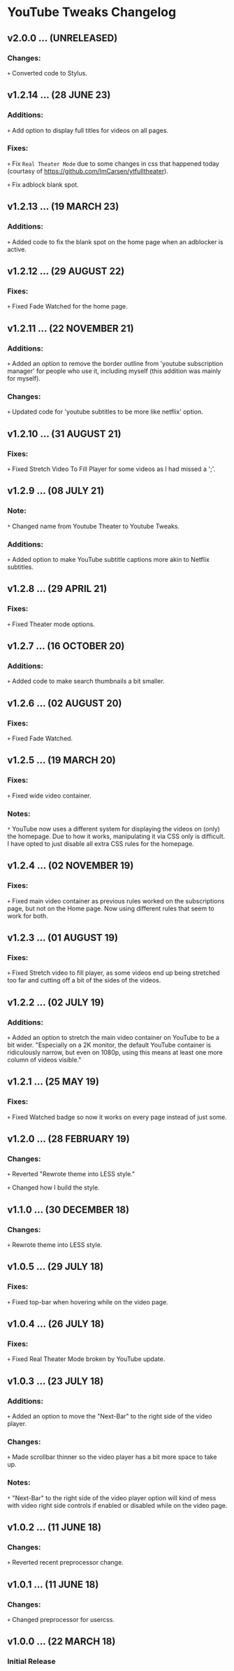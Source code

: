 # YouTube Tweaks Changelog

## v2.0.0 ... (UNRELEASED)

### Changes:
`+` Converted code to Stylus.

## v1.2.14 ... (28 JUNE 23)

### Additions:
`+` Add option to display full titles for videos on all pages.

### Fixes:
`+` Fix `Real Theater Mode` due to some changes in css that happened today (courtasy of https://github.com/ImCarsen/ytfulltheater).

`+` Fix adblock blank spot.

## v1.2.13 ... (19 MARCH 23)

### Additions:
`+` Added code to fix the blank spot on the home page when an adblocker is active.

## v1.2.12 ... (29 AUGUST 22)

### Fixes:
`+` Fixed Fade Watched for the home page.

## v1.2.11 ... (22 NOVEMBER 21)

### Additions:
`+` Added an option to remove the border outline from 'youtube subscription manager' for people who use it, including myself (this addition was mainly for myself).

### Changes:
`+` Updated code for 'youtube subtitles to be more like netflix' option.

## v1.2.10 ... (31 AUGUST 21)

### Fixes:
`+` Fixed Stretch Video To Fill Player for some videos as I had missed a ';'.

## v1.2.9 ... (08 JULY 21)

### Note:
`*` Changed name from Youtube Theater to Youtube Tweaks.

### Additions:
`+` Added option to make YouTube subtitle captions more akin to Netflix subtitles.

## v1.2.8 ... (29 APRIL 21)

### Fixes:
`+` Fixed Theater mode options.

## v1.2.7 ... (16 OCTOBER 20)

### Additions:
`+` Added code to make search thumbnails a bit smaller.

## v1.2.6 ... (02 AUGUST 20)

### Fixes:
`+` Fixed Fade Watched.

## v1.2.5 ... (19 MARCH 20)

### Fixes:
`+` Fixed wide video container.

### Notes:
`*` YouTube now uses a different system for displaying the videos on (only) the homepage. Due to how it works, manipulating it via CSS only is difficult. I have opted to just disable all extra CSS rules for the homepage.

## v1.2.4 ... (02 NOVEMBER 19)

### Fixes:
`+` Fixed main video container as previous rules worked on the subscriptions page, but not on the Home page. Now using different rules that seem to work for both.

## v1.2.3 ... (01 AUGUST 19)

### Fixes:
`+` Fixed Stretch video to fill player, as some videos end up being stretched too far and cutting off a bit of the sides of the videos.

## v1.2.2 ... (02 JULY 19)

### Additions:
`+` Added an option to stretch the main video container on YouTube to be a bit wider. "Especially on a 2K monitor, the default YouTube container is ridiculously narrow, but even on 1080p, using this means at least one more column of videos visible."

## v1.2.1 ... (25 MAY 19)

### Fixes:
`+` Fixed Watched badge so now it works on every page instead of just some.

## v1.2.0 ... (28 FEBRUARY 19)

### Changes:
`+` Reverted "Rewrote theme into LESS style."

`+` Changed how I build the style.

## v1.1.0 ... (30 DECEMBER 18)

### Changes:
`+` Rewrote theme into LESS style.

## v1.0.5 ... (29 JULY 18)

### Fixes:
`+` Fixed top-bar when hovering while on the video page.

## v1.0.4 ... (26 JULY 18)

### Fixes:
`+` Fixed Real Theater Mode broken by YouTube update.

## v1.0.3 ... (23 JULY 18)

### Additions:
`+` Added an option to move the "Next-Bar" to the right side of the video player.

### Changes:
`+` Made scrollbar thinner so the video player has a bit more space to take up.

### Notes:
`*` "Next-Bar" to the right side of the video player option will kind of mess with video right side controls if enabled or disabled while on the video page.

## v1.0.2 ... (11 JUNE 18)

### Changes:
`+` Reverted recent preprocessor change.

## v1.0.1 ... (11 JUNE 18)

### Changes:
`+` Changed preprocessor for usercss.

## v1.0.0 ... (22 MARCH 18)

### Initial Release
